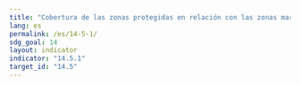 ```yaml
---
title: "Cobertura de las zonas protegidas en relación con las zonas marinas"
lang: es
permalink: /es/14-5-1/
sdg_goal: 14
layout: indicator
indicator: "14.5.1"
target_id: "14.5"
---
```


